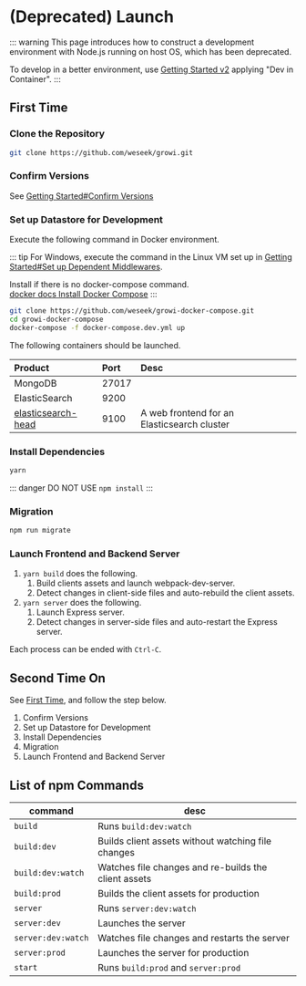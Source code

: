 # (Deprecated) Launch

::: warning
This page introduces how to construct a development environment with Node.js running on host OS, which has been deprecated.

To develop in a better environment, use [Getting Started v2](/en/dev/startup-v2/dev-env.html) applying "Dev in Container".
:::

## First Time

### Clone the Repository

``` bash
git clone https://github.com/weseek/growi.git
```

### Confirm Versions

See [Getting Started#Confirm Versions](/en/dev/startup-v1/dev-env.html#confirm-versions)

### Set up Datastore for Development

Execute the following command in Docker environment.

::: tip
For Windows, execute the command in the Linux VM set up in [Getting Started#Set up Dependent Middlewares](/en/dev/startup-v1/dev-env.html#set-up-dependent-middlewares).

Install if there is no docker-compose command.  
[docker docs Install Docker Compose](https://docs.docker.com/compose/install/)
:::

``` bash
git clone https://github.com/weseek/growi-docker-compose.git
cd growi-docker-compose
docker-compose -f docker-compose.dev.yml up
```

The following containers should be launched.

| Product | Port | Desc |
| :--- | :--- | :--- |
| MongoDB | 27017 |  |
| ElasticSearch | 9200 |  |
| [elasticsearch-head](https://github.com/mobz/elasticsearch-head) | 9100 | A web frontend for an Elasticsearch cluster |

### Install Dependencies

``` bash
yarn
```

::: danger
DO NOT USE `npm install`
:::

### Migration

``` bash
npm run migrate
```

### Launch Frontend and Backend Server

1. `yarn build` does the following.
   1. Build clients assets and launch webpack-dev-server.
   2. Detect changes in client-side files and auto-rebuild the client assets.
2. `yarn server` does the following.
   1. Launch Express server.
   2. Detect changes in server-side files and auto-restart the Express server.

Each process can be ended with `Ctrl-C`.

## Second Time On

See [First Time](#first-time), and follow the step below.

1. Confirm Versions
2. Set up Datastore for Development
3. Install Dependencies
4. Migration
5. Launch Frontend and Backend Server

## List of npm Commands

|command|desc|
|--|--|
|`build`|Runs `build:dev:watch`|
|`build:dev`|Builds client assets without watching file changes|
|`build:dev:watch`|Watches file changes and re-builds the client assets|
|`build:prod`|Builds the client assets for production|
|`server`|Runs `server:dev:watch`|
|`server:dev`|Launches the server|
|`server:dev:watch`|Watches file changes and restarts the server|
|`server:prod`|Launches the server for production|
|`start`|Runs `build:prod` and `server:prod`|
